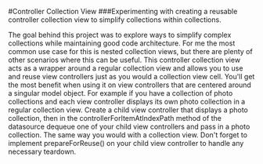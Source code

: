 #Controller Collection View
###Experimenting with creating a reusable controller collection view to simplify collections within collections.  

The goal behind this project was to explore ways to simplify complex collections while maintaining good code architecture.  For me the most common use case for this is nested collection views, but there are plenty of other scenarios where this can be useful.  This controller collection view acts as a wrapper around a regular collection view and allows you to use and reuse view controllers just as you would a collection view cell.  You'll get the most benefit when using it on view controllers that are centered around a singular model object.  For example if you have a collection of photo collections and each view controller displays its own photo collection in a regular collection view.  Create a child view controller that displays a photo collection, then in the controllerForItemAtIndexPath method of the datasource dequeue one of your child view controllers and pass in a photo collection.  The same way you would with a collection view.    Don't forget to implement prepareForReuse() on your child view controller to handle any necessary teardown.  
